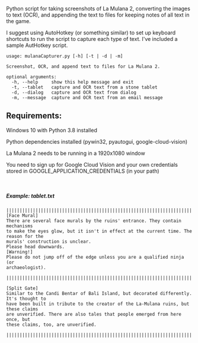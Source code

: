 Python script for taking screenshots of La Mulana 2, converting the images to text (OCR), and appending the text to files for keeping notes of all text in the game.

I suggest using AutoHotkey (or something similar) to set up keyboard shortcuts to run the script to capture each type of text.  I've included a sample AutHotkey script.

```
usage: mulanaCapturer.py [-h] [-t | -d | -m]

Screenshot, OCR, and append text to files for La Mulana 2.

optional arguments:
  -h, --help     show this help message and exit
  -t, --tablet   capture and OCR text from a stone tablet
  -d, --dialog   capture and OCR text from dialog
  -m, --message  capture and OCR text from an email message
```

## Requirements:

Windows 10 with Python 3.8 installed

Python dependencies installed (pywin32, pyautogui, google-cloud-vision)

La Mulana 2 needs to be running in a 1920x1080 window

You need to sign up for Google Cloud Vision and your own credentials stored in GOOGLE_APPLICATION_CREDENTIALS (in your path)

&nbsp;

##### Example: tablet.txt
```
||||||||||||||||||||||||||||||||||||||||||||||||||||||||||||||||||||||||||||||||||||||||||||||||||||
[Face Mural]
There are several face murals by the ruins' entrance. They contain mechanisms
to make the eyes glow, but it isn't in effect at the current time. The reason for the
murals' construction is unclear.
Please head downwards.
[Warning!]
Please do not jump off of the edge unless you are a qualified ninja (or
archaeologist).

||||||||||||||||||||||||||||||||||||||||||||||||||||||||||||||||||||||||||||||||||||||||||||||||||||

[Split Gate]
Similar to the Candi Bentar of Bali Island, but decorated differently. It's thought to
have been built in tribute to the creator of the La-Mulana ruins, but these claims
are unverified. There are also tales that people emerged from here once, but
these claims, too, are unverified.

||||||||||||||||||||||||||||||||||||||||||||||||||||||||||||||||||||||||||||||||||||||||||||||||||||
```
